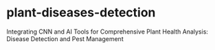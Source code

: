 # plant-diseases-detection
Integrating CNN and AI Tools for Comprehensive Plant Health Analysis: Disease Detection and Pest Management
